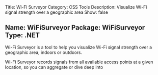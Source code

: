 ﻿Title: Wi-Fi Surveyor
Category: OSS Tools
Description: Visualize Wi-Fi signal strength over a geographic area
Show: false

Name: WiFiSurveyor
Package: WiFiSurveyor
Type: .NET
---

Wi-Fi Surveyor is a tool to help you visualize Wi-Fi signal strength over a geographic area, indoors or outdoors.

Wi-Fi Surveyor records signals from all available access points at a given location, so you can aggregate or dive deep into 